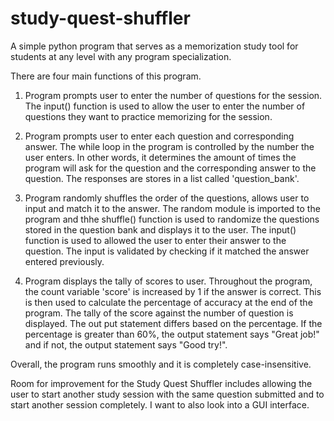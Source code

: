 # study-quest-shuffler
A simple python program that serves as a memorization study tool for students at any level with any program specialization. 

There are four main functions of this program. 
1) Program prompts user to enter the number of questions for the session.
The input() function is used to allow the user to enter the number of questions they want to practice memorizing for the session.

2) Program prompts user to enter each question and corresponding answer.
The while loop in the program is controlled by the number the user enters. In other words, it determines the amount of times the program will ask for the question and the corresponding answer to the question. The responses are stores in a list called 'question_bank'.

3) Program randomly shuffles the order of the questions, allows user to input and match it to the answer.
The random module is imported to the program and thhe shuffle() function is used to randomize the questions stored in the question bank and displays it to the user. The input()     function is used to allowed the user to enter their answer to the question. The input is validated by checking if it matched the answer entered previously.

4) Program displays the tally of scores to user.
Throughout the program, the count variable 'score' is increased by 1 if the answer is correct. This is then used to calculate the percentage of accuracy at the end of the           program. The tally of the score against the number of question is displayed. The out put statement differs based on the percentage. If the percentage is greater than 60%, the       output statement says "Great job!" and if not, the output statement says "Good try!".

Overall, the program runs smoothly and it is completely case-insensitive. 

Room for improvement for the Study Quest Shuffler includes allowing the user to start another study session with the same question submitted and to start another session completely. I want to also look into a GUI interface.


